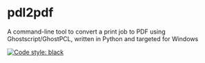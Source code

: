 # pdl2pdf
A command-line tool to convert a print job to PDF using Ghostscript/GhostPCL, written in Python and targeted for Windows

[![Code style: black](https://img.shields.io/badge/code%20style-black-000000.svg)](https://github.com/psf/black)

